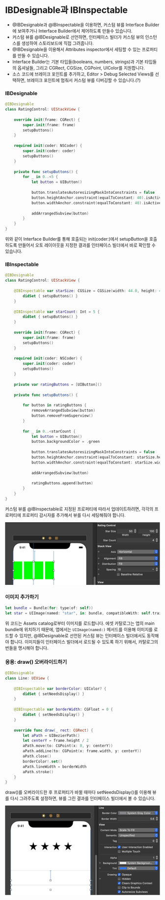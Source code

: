 # IBDesignable과 IBInspectable

- @IBDesignable과 @IBInspectable을 이용하면, 커스텀 뷰를 Interface Builder에 보여주거나 Interface Builder에서 제어하도록 만들수 있습니다.
- 커스텀 뷰를 @IBDesignable로 선언하면, 인터페이스 빌더가 커스텀 뷰의 인스턴스를 생성하여 스토리보드에 직접 그려줍니다.
- @IBDesignable을 이용해서 Attributes inspector에서 세팅할 수 있는 프로퍼티를 만들 수 있습니다.
- Interface Builder는 기본 타입들(booleans, numbers, strings)과 기본 타입들의 옵셔널들, 그리고 CGRect, CGSize, CGPoint, UIColor를 지원합니다.
- 소스 코드에 브레이크 포인트를 추가하고, Editor > Debug Selected Views를 선택하면, 브레이크 포인트에 멈춰서 커스텀 뷰를 디버깅할 수 있습니다.(?)

### IBDesignable

```swift
@IBDesignable
class RatingControl: UIStackView {
    
    override init(frame: CGRect) {
        super.init(frame: frame)
        setupButtons()
    }
    
    required init(coder: NSCoder) {
        super.init(coder: coder)
        setupButtons()
    }
    
    private func setupButtons() {
        for _ in 0..<5 {
            let button = UIButton()
            
            button.translatesAutoresizingMaskIntoConstraints = false
            button.heightAnchor.constraint(equalToConstant: 40).isActive = true
            button.widthAnchor.constraint(equalToConstant: 40).isActive = true
            
            addArrangedSubview(button)
        }
    }
}
```
위와 같이 Interface Builder를 통해 호출되는 init(coder:)에서 setupButton을 호출하도록 만들어서 오토 레이아웃을 지정한 결과를 인터페이스 빌더에서 바로 확인할 수 있습니다.

### IBInspectable

```swift
@IBDesignable
class RatingControl: UIStackView {
    
    @IBInspectable var starSize: CGSize = CGSize(width: 44.0, height: 44.0) {
        didSet { setupButtons() }
    }
     
    @IBInspectable var starCount: Int = 5 {
        didSet { setupButtons() }
    }
    
    override init(frame: CGRect) {
        super.init(frame: frame)
        setupButtons()
    }
    
    required init(coder: NSCoder) {
        super.init(coder: coder)
        setupButtons()
    }
    
    private var ratingButtons = [UIButton]()
    
    private func setupButtons() {
        
        for button in ratingButtons {
            removeArrangedSubview(button)
            button.removeFromSuperview()
        }
        
        for _ in 0..<starCount {
            let button = UIButton()
            button.backgroundColor = .green
            
            button.translatesAutoresizingMaskIntoConstraints = false
            button.heightAnchor.constraint(equalToConstant: starSize.height).isActive = true
            button.widthAnchor.constraint(equalToConstant: starSize.width).isActive = true
            
            addArrangedSubview(button)
            
            ratingButtons.append(button)
        }
    }
}
```

커스텀 뷰를 @IBInspectable로 지정된 프로퍼티에 따라서 업데이트하려면, 각각의 프로퍼티에 프로퍼티 감시자를 추가해서 뷰를 다시 세팅해줘야 합니다.

![ibinspectable-result](ibinspectable-result.png)

### 이미지 추가하기

```swift
let bundle = Bundle(for: type(of: self))
let star = UIImage(named: "star", in: bundle, compatibleWith: self.traitCollection)
```

위 코드는 Assets catalog로부터 이미지를 로드합니다. 에셋 카탈로그는 앱의 main bundle에 위치하기 때문에, 앱에서는 `UIImage(named:)` 메서드를 이용해 이미지를 로드할 수 있지만, @IBDesignable로 선언된 커스텀 뷰는 인터페이스 빌더에서도 동작해야 합니다. 이미지들이 인터페이스 빌더에서 로드될 수 있도록 하기 위해서, 카탈로그의 번들을 명시해야 합니다.

### 응용: draw() 오버라이드하기

```swift
@IBDesignable
class Line: UIView {
    
    @IBInspectable var borderColor: UIColor? {
        didSet { setNeedsDisplay() }
    }

    @IBInspectable var borderWidth: CGFloat = 0 {
        didSet { setNeedsDisplay() }
    }
    
    override func draw(_ rect: CGRect) {
        let aPath = UIBezierPath()
        let centerY = frame.height / 2
        aPath.move(to: CGPoint(x: 0, y: centerY))
        aPath.addLine(to: CGPoint(x: frame.width, y: centerY))
        aPath.close()
        borderColor!.set()
        aPath.lineWidth = borderWidth
        aPath.stroke()
    }
}
```

draw()를 오버라이드한 후 프로퍼티가 바뀔 때마다 setNeedsDisplay()를 이용해 뷰를 다시 그려주도록 설정하면, 뷰를 그린 결과를 인터페이스 빌더에서 볼 수 있습니다.

![overriding-draw-result](overriding-draw-result.png)
